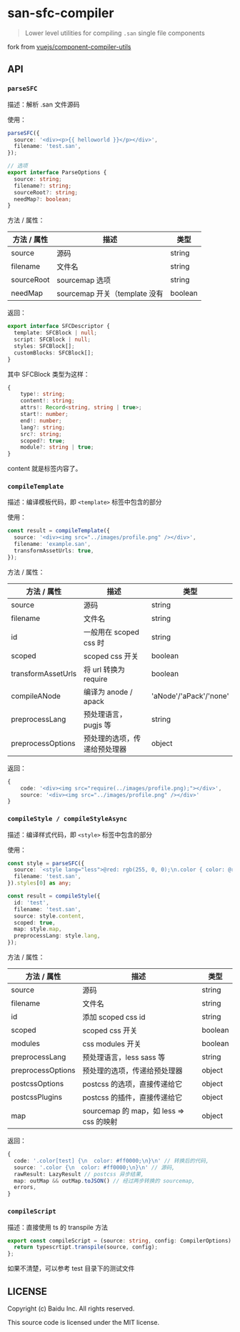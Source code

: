 # san-sfc-compiler

> Lower level utilities for compiling `.san` single file components

fork from [vuejs/component-compiler-utils](https://github.com/vuejs/component-compiler-utils)

## API

### `parseSFC`

描述：解析 .san 文件源码

使用：

```ts
parseSFC({
  source: '<div><p>{{ helloworld }}</p></div>',
  filename: 'test.san',
});

// 选项
export interface ParseOptions {
  source: string;
  filename?: string;
  sourceRoot?: string;
  needMap?: boolean;
}
```

方法 / 属性：

| 方法 / 属性 | 描述                          | 类型    |
| ----------- | ----------------------------- | ------- |
| source      | 源码                          | string  |
| filename    | 文件名                        | string  |
| sourceRoot  | sourcemap 选项                | string  |
| needMap     | sourcemap 开关（template 没有 | boolean |

返回：

```ts
export interface SFCDescriptor {
  template: SFCBlock | null;
  script: SFCBlock | null;
  styles: SFCBlock[];
  customBlocks: SFCBlock[];
}
```

其中 SFCBlock 类型为这样：

```ts
{
    type!: string;
    content!: string;
    attrs!: Record<string, string | true>;
    start!: number;
    end!: number;
    lang?: string;
    src?: string;
    scoped?: true;
    module?: string | true;
}
```

content 就是标签内容了。

### `compileTemplate`

描述：编译模板代码，即 `<template>` 标签中包含的部分

使用：

```ts
const result = compileTemplate({
  source: '<div><img src="../images/profile.png" /></div>',
  filename: 'example.san',
  transformAssetUrls: true,
});
```

方法 / 属性：

| 方法 / 属性        | 描述                         | 类型                   |
| ------------------ | ---------------------------- | ---------------------- |
| source             | 源码                         | string                 |
| filename           | 文件名                       | string                 |
| id                 | 一般用在 scoped css 时       | string                 |
| scoped             | scoped css 开关              | boolean                |
| transformAssetUrls | 将 url 转换为 require        | boolean                |
| compileANode       | 编译为 anode / apack         | 'aNode'/'aPack'/'none' |
| preprocessLang     | 预处理语言，pugjs 等         | string                 |
| preprocessOptions  | 预处理的选项，传递给预处理器 | object                 |

返回：

```ts
{
    code: '<div><img src="require(../images/profile.png);"></div>',
    source: '<div><img src="../images/profile.png" /></div>'
}
```

### `compileStyle / compileStyleAsync`

描述：编译样式代码，即 `<style>` 标签中包含的部分

使用：

```ts
const style = parseSFC({
  source: `<style lang="less">@red: rgb(255, 0, 0);\n.color { color: @red; }\n</style>`,
  filename: 'test.san',
}).styles[0] as any;

const result = compileStyle({
  id: 'test',
  filename: 'test.san',
  source: style.content,
  scoped: true,
  map: style.map,
  preprocessLang: style.lang,
});
```

方法 / 属性：

| 方法 / 属性       | 描述                                    | 类型    |
| ----------------- | --------------------------------------- | ------- |
| source            | 源码                                    | string  |
| filename          | 文件名                                  | string  |
| id                | 添加 scoped css id                      | string  |
| scoped            | scoped css 开关                         | boolean |
| modules           | css modules 开关                        | boolean |
| preprocessLang    | 预处理语言，less sass 等                | string  |
| preprocessOptions | 预处理的选项，传递给预处理器            | object  |
| postcssOptions    | postcss 的选项，直接传递给它            | object  |
| postcssPlugins    | postcss 的插件，直接传递给它            | object  |
| map               | sourcemap 的 map，如 less => css 的映射 | object  |

返回：

```ts
{
  code: '.color[test] {\n  color: #ff0000;\n}\n' // 转换后的代码,
  source: '.color {\n  color: #ff0000;\n}\n' // 源码,
  rawResult: LazyResult // postcss 异步结果,
  map: outMap && outMap.toJSON() // 经过两步转换的 sourcemap,
  errors,
}
```

### `compileScript`

描述：直接使用 ts 的 transpile 方法

```ts
export const compileScript = (source: string, config: CompilerOptions) => {
  return typescrtipt.transpile(source, config);
};
```

如果不清楚，可以参考 test 目录下的测试文件

## LICENSE

Copyright (c) Baidu Inc. All rights reserved.

This source code is licensed under the MIT license.
